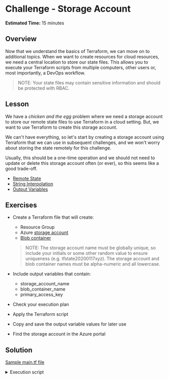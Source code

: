 # Challenge - Storage Account

**Estimated Time:** 15 minutes

## Overview

Now that we understand the basics of Terraform, we can move on to additional topics. When we
want to create resources for cloud resources, we need a central location to store our state
files. This allows you to execute your Terraform scripts from multiple computers, other users
or, most importantly, a DevOps workflow.

> NOTE: Your state files may contain sensitive information and should be protected with RBAC.

## Lesson

We have a *chicken and the egg* problem where we need a storage account to store our remote state
files to use Terraform in a cloud setting. But, we want to use Terraform to create this storage account.

We can't have everything, so let's start by creating a storage account using Terraform that we can 
use in subsequent challenges, and we won't worry about storing the state remotely for this challenge.

Usually, this should be a one-time operation and we should not need to update or delete this
storage account often (or ever), so this seems like a good trade-off.

* [Remote State](https://www.terraform.io/docs/state/remote.html)
* [String Interpolation](https://www.terraform.io/docs/configuration/expressions.html#interpolation)
* [Output Variables](https://www.terraform.io/docs/configuration/outputs.html)

## Exercises

* Create a Terraform file that will create:

  * Resource Group
  * Azure [storage account](https://www.terraform.io/docs/providers/azurerm/r/storage_account.html)
  * [Blob container](https://www.terraform.io/docs/providers/azurerm/r/storage_container.html)

  > NOTE: The storage account name must be globally unique, so include your initials or some other random value
  > to ensure uniqueness (e.g. tfstate20200117xyz). The storage account and blob container names must be
  > alpha-numeric and all lowercase.

* Include output variables that contain:

  * storage_account_name
  * blob_container_name
  * primary_access_key

* Check your execution plan

* Apply the Terraform script

* Copy and save the output variable values for later use

* Find the storage account in the Azure portal

## Solution

[Sample main.tf file](solution/main.tf)

<details>
<summary>
Execution script
</summary>

```bash

# No remote storage here
terraform init

# Apply the script with the specified variable values
terraform apply \
-var 'resource_group_name=cdw-tfstate-20200111' \
-var 'storage_account_name=tfstate20200117xyz' \
-var 'blob_container_name=tfstatefiles' \
-var 'location=westus2'

```
</details>
